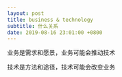 ```yaml
---
layout: post
title: business & technology
subtitle: 什么关系
date: 2019-08-16 23:01:00 +0800
---
```

业务是需求和愿景，业务可能会推动技术

技术是方法和途径，技术可能会改变业务